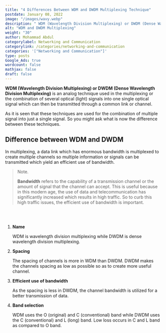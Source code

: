 ```yaml
---
title: "4 Differences Between WDM and DWDM Multiplexing Technique"
postdate: January 08, 2022
image: "/images/wavy.webp"
description: " WDM (Wavelength Division Multiplexing) or DWDM (Dense Wavelength Division Multiplexing) is an analog technique used in the multiplexing or the combination of several optical (light) signals into one single optical signal which can then be transmitted through a common link or channel."
alt: "WDM and DWDM Multiplexing"
weight: "30"
author: Mohammad Abdul
categorylabel: Networking and Communication
categorylink: /categories/networking-and-communication
categories: '["Networking and Communication"]'
type: posts
Google_Ads: true
wordcount: false
mathjax: false
draft: false
---
```


**WDM (Wavelength Division Multiplexing) or DWDM (Dense Wavelength Division Multiplexing)** is an analog technique used in the multiplexing or the combination of several optical (light) signals into one single optical signal which can then be transmitted through a common link or channel.

As it is seen that these techniques are used for the combination of multiple signal into just a single signal. So you might ask what is now the difference between these techniques.

## Difference between WDM and DWDM

In multiplexing, a data link which has enormous bandwidth is multiplexed to create multiple channels so multiple information or signals can be transmitted which yield an efficient use of bandwidth.

> Note.
>
> **Bandwidth** refers to the capability of a transmission channel or the amount of signal that the channel can accept.
> This is useful because in this modern age, the use of data and telecommunication has significantly increased which results in high traffic.
> So to curb this high traffic issues, the efficient use of bandwidth is important.

<br>
<br>

1. **Name**

   WDM is wavelength division multiplexing while DWDM is dense wavelength division multiplexing.

2. **Spacing**

   The spacing of channels is more in WDM than DWDM. DWDM makes the channels spacing as low as possible so as to create more useful channel.

3. **Efficient use of bandwidth**

   As the spacing is less in DWDM, the channel bandwidth is utilized for a better transmission of data.

4. **Band selection**

   WDM uses the O (original) and C (conventional) band while DWDM uses the C (conventional) and L (long) band. Low loss occurs in C and L band as compared to O band.

   <!-- Here is what the ITU spetral band is and how to memorize it. -->
